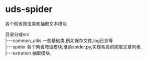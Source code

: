 uds-spider
=====
各个网省爬虫类和抽取文本模块


目录分成src  
 |---common_utils 一些基础类,例如保存文件,log日志等  
 |---spider 各个网省爬虫模块,继承spider.py,实现各自的爬取文章列表.  
 |---extration 抽取模块.  



